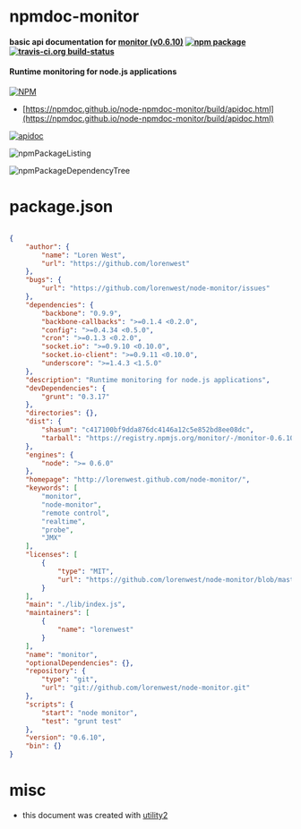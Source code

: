 # npmdoc-monitor

#### basic api documentation for  [monitor (v0.6.10)](http://lorenwest.github.com/node-monitor/)  [![npm package](https://img.shields.io/npm/v/npmdoc-monitor.svg?style=flat-square)](https://www.npmjs.org/package/npmdoc-monitor) [![travis-ci.org build-status](https://api.travis-ci.org/npmdoc/node-npmdoc-monitor.svg)](https://travis-ci.org/npmdoc/node-npmdoc-monitor)

#### Runtime monitoring for node.js applications

[![NPM](https://nodei.co/npm/monitor.png?downloads=true&downloadRank=true&stars=true)](https://www.npmjs.com/package/monitor)

- [https://npmdoc.github.io/node-npmdoc-monitor/build/apidoc.html](https://npmdoc.github.io/node-npmdoc-monitor/build/apidoc.html)

[![apidoc](https://npmdoc.github.io/node-npmdoc-monitor/build/screenCapture.buildCi.browser.%252Ftmp%252Fbuild%252Fapidoc.html.png)](https://npmdoc.github.io/node-npmdoc-monitor/build/apidoc.html)

![npmPackageListing](https://npmdoc.github.io/node-npmdoc-monitor/build/screenCapture.npmPackageListing.svg)

![npmPackageDependencyTree](https://npmdoc.github.io/node-npmdoc-monitor/build/screenCapture.npmPackageDependencyTree.svg)



# package.json

```json

{
    "author": {
        "name": "Loren West",
        "url": "https://github.com/lorenwest"
    },
    "bugs": {
        "url": "https://github.com/lorenwest/node-monitor/issues"
    },
    "dependencies": {
        "backbone": "0.9.9",
        "backbone-callbacks": ">=0.1.4 <0.2.0",
        "config": ">=0.4.34 <0.5.0",
        "cron": ">=0.1.3 <0.2.0",
        "socket.io": ">=0.9.10 <0.10.0",
        "socket.io-client": ">=0.9.11 <0.10.0",
        "underscore": ">=1.4.3 <1.5.0"
    },
    "description": "Runtime monitoring for node.js applications",
    "devDependencies": {
        "grunt": "0.3.17"
    },
    "directories": {},
    "dist": {
        "shasum": "c417100bf9dda876dc4146a12c5e852bd8ee08dc",
        "tarball": "https://registry.npmjs.org/monitor/-/monitor-0.6.10.tgz"
    },
    "engines": {
        "node": ">= 0.6.0"
    },
    "homepage": "http://lorenwest.github.com/node-monitor/",
    "keywords": [
        "monitor",
        "node-monitor",
        "remote control",
        "realtime",
        "probe",
        "JMX"
    ],
    "licenses": [
        {
            "type": "MIT",
            "url": "https://github.com/lorenwest/node-monitor/blob/master/LICENSE"
        }
    ],
    "main": "./lib/index.js",
    "maintainers": [
        {
            "name": "lorenwest"
        }
    ],
    "name": "monitor",
    "optionalDependencies": {},
    "repository": {
        "type": "git",
        "url": "git://github.com/lorenwest/node-monitor.git"
    },
    "scripts": {
        "start": "node monitor",
        "test": "grunt test"
    },
    "version": "0.6.10",
    "bin": {}
}
```



# misc
- this document was created with [utility2](https://github.com/kaizhu256/node-utility2)
